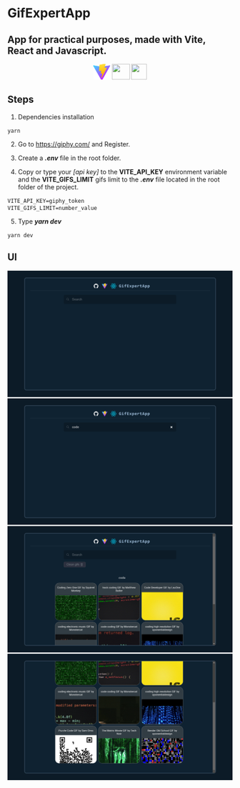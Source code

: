 # GifExpertApp

## App for practical purposes, made with Vite, React and Javascript.

<div align="center">
  <img
    src="./public/vite.svg"
    width="38px"
    height="35px"
    style="object-fit: cover;"
  />
  <img
    src="https://upload.wikimedia.org/wikipedia/commons/thumb/a/a7/React-icon.svg/640px-React-icon.svg.png"
    width="40px"
    height="35px"
    style="object-fit: cover;"
  />
  <img
    src="https://upload.wikimedia.org/wikipedia/commons/thumb/6/6a/JavaScript-logo.png/800px-JavaScript-logo.png"
    width="35px"
    height="35px"
    style="object-fit: cover;"
  />
</div>

## Steps

1. Dependencies installation
```shell
yarn
```

2. Go to https://giphy.com/ and Register.

3. Create a ***.env*** file in the root folder.

4. Copy or type your *[api key]* to the **VITE_API_KEY** environment variable and the **VITE_GIFS_LIMIT** gifs limit to the ***.env*** file located in the root folder of the project.

```hack
VITE_API_KEY=giphy_token
VITE_GIFS_LIMIT=number_value
```

5. Type ***yarn dev***
```shell
yarn dev
```

## UI

<img
  src="./src/assets/1_capture.png"
  style="object-fit: cover;"
/>
<img
  src="./src/assets/2_capture.png"
  style="object-fit: cover;"
/>
<img
  src="./src/assets/3_capture.png"
  style="object-fit: cover;"
/>
<img
  src="./src/assets/4_capture.png"
  style="object-fit: cover;"
/>
